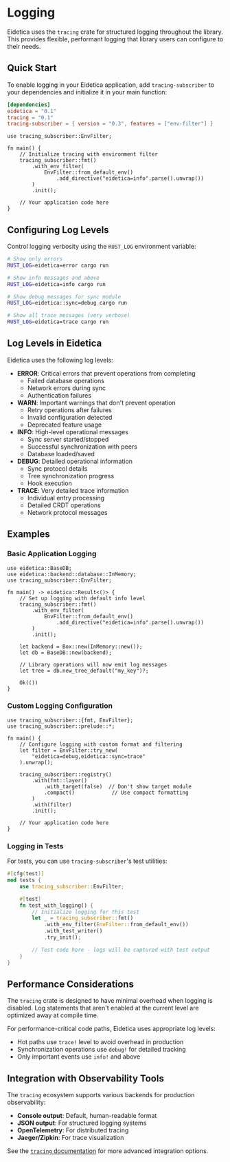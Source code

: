 # Logging

Eidetica uses the `tracing` crate for structured logging throughout the library. This provides flexible, performant logging that library users can configure to their needs.

## Quick Start

To enable logging in your Eidetica application, add `tracing-subscriber` to your dependencies and initialize it in your main function:

```toml
[dependencies]
eidetica = "0.1"
tracing = "0.1"
tracing-subscriber = { version = "0.3", features = ["env-filter"] }
```

```rust,ignore
use tracing_subscriber::EnvFilter;

fn main() {
    // Initialize tracing with environment filter
    tracing_subscriber::fmt()
        .with_env_filter(
            EnvFilter::from_default_env()
                .add_directive("eidetica=info".parse().unwrap())
        )
        .init();

    // Your application code here
}
```

## Configuring Log Levels

Control logging verbosity using the `RUST_LOG` environment variable:

```bash
# Show only errors
RUST_LOG=eidetica=error cargo run

# Show info messages and above
RUST_LOG=eidetica=info cargo run

# Show debug messages for sync module
RUST_LOG=eidetica::sync=debug cargo run

# Show all trace messages (very verbose)
RUST_LOG=eidetica=trace cargo run
```

## Log Levels in Eidetica

Eidetica uses the following log levels:

- **ERROR**: Critical errors that prevent operations from completing
  - Failed database operations
  - Network errors during sync
  - Authentication failures
- **WARN**: Important warnings that don't prevent operation
  - Retry operations after failures
  - Invalid configuration detected
  - Deprecated feature usage
- **INFO**: High-level operational messages
  - Sync server started/stopped
  - Successful synchronization with peers
  - Database loaded/saved
- **DEBUG**: Detailed operational information
  - Sync protocol details
  - Tree synchronization progress
  - Hook execution
- **TRACE**: Very detailed trace information
  - Individual entry processing
  - Detailed CRDT operations
  - Network protocol messages

## Examples

### Basic Application Logging

```rust,ignore
use eidetica::BaseDB;
use eidetica::backend::database::InMemory;
use tracing_subscriber::EnvFilter;

fn main() -> eidetica::Result<()> {
    // Set up logging with default info level
    tracing_subscriber::fmt()
        .with_env_filter(
            EnvFilter::from_default_env()
                .add_directive("eidetica=info".parse().unwrap())
        )
        .init();

    let backend = Box::new(InMemory::new());
    let db = BaseDB::new(backend);

    // Library operations will now emit log messages
    let tree = db.new_tree_default("my_key")?;

    Ok(())
}
```

### Custom Logging Configuration

```rust,ignore
use tracing_subscriber::{fmt, EnvFilter};
use tracing_subscriber::prelude::*;

fn main() {
    // Configure logging with custom format and filtering
    let filter = EnvFilter::try_new(
        "eidetica=debug,eidetica::sync=trace"
    ).unwrap();

    tracing_subscriber::registry()
        .with(fmt::layer()
            .with_target(false)  // Don't show target module
            .compact()            // Use compact formatting
        )
        .with(filter)
        .init();

    // Your application code here
}
```

### Logging in Tests

For tests, you can use `tracing-subscriber`'s test utilities:

```rust
#[cfg(test)]
mod tests {
    use tracing_subscriber::EnvFilter;

    #[test]
    fn test_with_logging() {
        // Initialize logging for this test
        let _ = tracing_subscriber::fmt()
            .with_env_filter(EnvFilter::from_default_env())
            .with_test_writer()
            .try_init();

        // Test code here - logs will be captured with test output
    }
}
```

## Performance Considerations

The `tracing` crate is designed to have minimal overhead when logging is disabled. Log statements that aren't enabled at the current level are optimized away at compile time.

For performance-critical code paths, Eidetica uses appropriate log levels:

- Hot paths use `trace!` level to avoid overhead in production
- Synchronization operations use `debug!` for detailed tracking
- Only important events use `info!` and above

## Integration with Observability Tools

The `tracing` ecosystem supports various backends for production observability:

- **Console output**: Default, human-readable format
- **JSON output**: For structured logging systems
- **OpenTelemetry**: For distributed tracing
- **Jaeger/Zipkin**: For trace visualization

See the [`tracing` documentation](https://docs.rs/tracing) for more advanced integration options.
